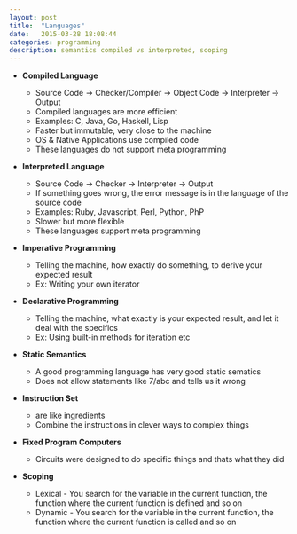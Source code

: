 ```yaml
---
layout: post
title:  "Languages"
date:   2015-03-28 18:08:44
categories: programming
description: semantics compiled vs interpreted, scoping
---
```


* __Compiled Language__
  * Source Code -> Checker/Compiler -> Object Code -> Interpreter -> Output
  * Compiled languages are more efficient
  * Examples: C, Java, Go, Haskell, Lisp
  * Faster but immutable, very close to the machine
  * OS & Native Applications use compiled code
  * These languages do not support meta programming

* __Interpreted Language__
  * Source Code -> Checker -> Interpreter -> Output
  * If something goes wrong, the error message is in the language of the source code
  * Examples: Ruby, Javascript, Perl, Python, PhP
  * Slower but more flexible
  * These languages support meta programming

* __Imperative Programming__
  * Telling the machine, how exactly do something, to derive your expected result
  * Ex: Writing your own iterator

* __Declarative Programming__
  * Telling the machine, what exactly is your expected result, and let it deal with the specifics
  * Ex: Using built-in methods for iteration etc

* __Static Semantics__
  * A good programming language has very good static sematics
  * Does not allow statements like 7/abc and tells us it wrong

* __Instruction Set__
  * are like ingredients
  * Combine the instructions in clever ways to complex things

* __Fixed Program Computers__
  * Circuits were designed to do specific things and thats what they did

* __Scoping__
  * Lexical - You search for the variable in the current function, the function where the current function is defined and so on
  * Dynamic - You search for the variable in the current function, the function where the current function is called and so on